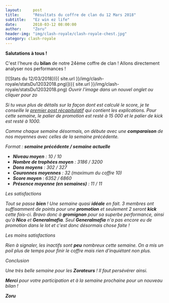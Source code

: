 ```yaml
---
layout:     post
title:      "Résultats du coffre de clan du 12 Mars 2018"
subtitle:   "Ez win ez life"
date:       2018-03-12 08:00:00
author:     "Zoru"
header-img: "img/clash-royale/clash-royale-chest.jpg"
category: clash-royale
---
```


<p><b>Salutations à tous !</b></p>

<p>C'est l'heure du <b>bilan</b> de notre 24ème coffre de clan ! Allons directement analyser nos performances !</p>

[![Stats du 12/03/2018]({{ site.url }}/img/clash-royale/statsDu12032018.png)]({{ site.url }}/img/clash-royale/statsDu12032018.png)
<i>Ouvrir l'image dans un nouvel onglet ou cliquer pour zo

<p>Si tu veux plus de détails sur la façon dont est calculé le score, je te conseille le <a href="{{ "/clash-royale/2017/08/07/chestresults/" | prepend: site.baseurl }}" target="_blank">premier post récapitulatif</a> qui contient les explications. Pour cette semaine, le palier de promotion est resté à 15 000 et le palier de kick est resté à 1000.</p>

<p>Comme chaque semaine désormais, on débute avec une <b>comparaison</b> de nos moyennes avec celles de la semaine précédente.</p>

<p>Format : <b>semaine précédente / semaine actuelle</b></p>
<ul>
	<li><b>Niveau moyen</b> : 10 / 10</li>
	<li><b>Nombre de trophées moyen</b> : 3186 / 3200</li>
	<li><b>Dons moyens</b> : 302 / 327</li>
	<li><b>Couronnes moyennes</b> : 32 (maximum du coffre 10)</li>
	<li><b>Score moyen</b> : 6352 / 6860</li>
	<li><b>Présence moyenne (en semaines)</b> : 11 / 11</li> 
</ul>

<p><span class="post-title">Les satisfactions</span></p>

<p>Tout se passe <b>bien</b> ! Une semaine quasi <b>idéale</b> en fait. 3 membres ont suffisamment de points pour une <b>promotion</b> et seulement 2 seront <b>kick</b> cette fois-ci. Bravo donc à <b>gromignon</b> pour sa superbe performance, ainsi qu'à <b>Nico</b> et <b>Generalmafia</b>. Seul <b>Generalmafia</b> n'a pas encore eu de promotion dans le lot et c'est donc désormais chose faite !</p>

<p><span class="post-title">Les moins satisfactions</span></p>

<p>Rien à signaler, les inactifs sont <b>peu</b> nombreux cette semaine. On a mis un poil plus de temps pour finir le coffre mais rien d'inquiétant non plus.</p>

<p><span class="post-title">Conclusion</span></p>

<p>Une très belle semaine pour les <b>Zorateurs</b> ! Il faut persévérer ainsi.</p>

<p><b>Merci</b> pour votre participation et à la semaine prochaine pour un nouveau bilan !</p>

<p><b>Zoru</b></p>